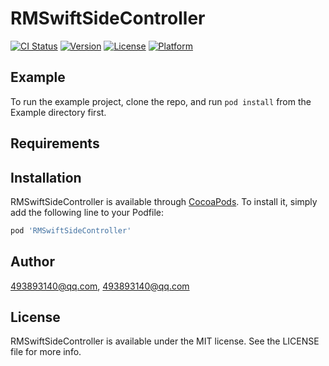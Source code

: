 # RMSwiftSideController

[![CI Status](http://img.shields.io/travis/493893140@qq.com/RMSwiftSideController.svg?style=flat)](https://travis-ci.org/493893140@qq.com/RMSwiftSideController)
[![Version](https://img.shields.io/cocoapods/v/RMSwiftSideController.svg?style=flat)](http://cocoapods.org/pods/RMSwiftSideController)
[![License](https://img.shields.io/cocoapods/l/RMSwiftSideController.svg?style=flat)](http://cocoapods.org/pods/RMSwiftSideController)
[![Platform](https://img.shields.io/cocoapods/p/RMSwiftSideController.svg?style=flat)](http://cocoapods.org/pods/RMSwiftSideController)

## Example

To run the example project, clone the repo, and run `pod install` from the Example directory first.

## Requirements

## Installation

RMSwiftSideController is available through [CocoaPods](http://cocoapods.org). To install
it, simply add the following line to your Podfile:

```ruby
pod 'RMSwiftSideController'
```

## Author

493893140@qq.com, 493893140@qq.com

## License

RMSwiftSideController is available under the MIT license. See the LICENSE file for more info.
